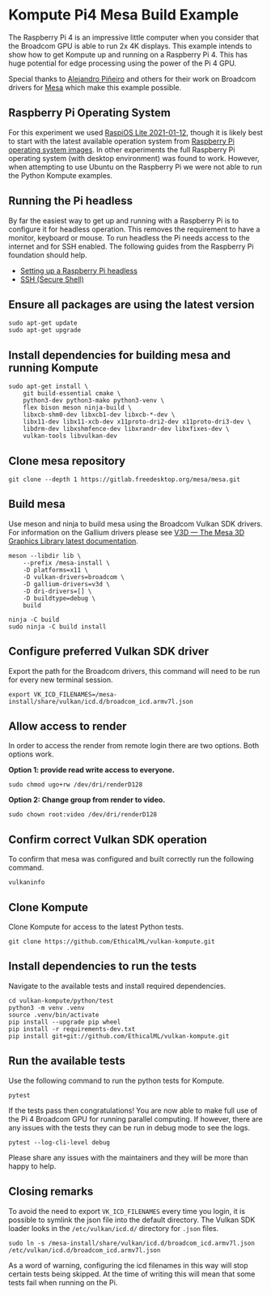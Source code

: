# Kompute Pi4 Mesa Build Example

The Raspberry Pi 4 is an impressive little computer when you consider that the Broadcom GPU is able to run 2x 4K displays. This example intends to show how to get Kompute up and running on a Raspberry Pi 4. This has huge potential for edge processing using the power of the Pi 4 GPU.

Special thanks to [Alejandro Piñeiro](https://blogs.igalia.com/apinheiro/) and others for their work on Broadcom drivers for [Mesa](https://gitlab.freedesktop.org/mesa/mesa) which make this example possible.

## Raspberry Pi Operating System

For this experiment we used [RaspiOS Lite 2021-01-12](https://downloads.raspberrypi.org/raspios_lite_armhf/images/raspios_lite_armhf-2021-01-12/2021-01-11-raspios-buster-armhf-lite.zip), though it is likely best to start with the latest available operation system from [Raspberry Pi operating system images](https://www.raspberrypi.org/software/operating-systems/). In other experiments the full Raspberry Pi operating system (with desktop environment) was found to work. However, when attempting to use Ubuntu on the Raspberry Pi we were not able to run the Python Kompute examples.

## Running the Pi headless

By far the easiest way to get up and running with a Raspberry Pi is to configure it for headless operation. This removes the requirement to have a monitor, keyboard or mouse. To run headless the Pi needs access to the internet and for SSH enabled. The following guides from the Raspberry Pi foundation should help.

- [Setting up a Raspberry Pi headless](https://www.raspberrypi.org/documentation/configuration/wireless/headless.md)
- [SSH (Secure Shell)](https://www.raspberrypi.org/documentation/remote-access/ssh/)

## Ensure all packages are using the latest version

```
sudo apt-get update
sudo apt-get upgrade
```

## Install dependencies for building mesa and running Kompute

```
sudo apt-get install \
    git build-essential cmake \
    python3-dev python3-mako python3-venv \
    flex bison meson ninja-build \
    libxcb-shm0-dev libxcb1-dev libxcb-*-dev \
    libx11-dev libx11-xcb-dev x11proto-dri2-dev x11proto-dri3-dev \
    libdrm-dev libxshmfence-dev libxrandr-dev libxfixes-dev \
    vulkan-tools libvulkan-dev
```

## Clone mesa repository

```
git clone --depth 1 https://gitlab.freedesktop.org/mesa/mesa.git
```

## Build mesa

Use meson and ninja to build mesa using the Broadcom Vulkan SDK drivers. For information on the Gallium drivers please see [V3D — The Mesa 3D Graphics Library latest documentation](https://docs.mesa3d.org/drivers/v3d.html).

```
meson --libdir lib \
    --prefix /mesa-install \
    -D platforms=x11 \
    -D vulkan-drivers=broadcom \
    -D gallium-drivers=v3d \
    -D dri-drivers=[] \
    -D buildtype=debug \
    build

ninja -C build
sudo ninja -C build install
```

## Configure preferred Vulkan SDK driver

Export the path for the Broadcom drivers, this command will need to be run for every new terminal session.

```
export VK_ICD_FILENAMES=/mesa-install/share/vulkan/icd.d/broadcom_icd.armv7l.json
```

## Allow access to render

In order to access the render from remote login there are two options. Both options work.

**Option 1: provide read write access to everyone.**

```
sudo chmod ugo+rw /dev/dri/renderD128
```

**Option 2: Change group from render to video.**

```
sudo chown root:video /dev/dri/renderD128
```

## Confirm correct Vulkan SDK operation

To confirm that mesa was configured and built correctly run the following command.

```
vulkaninfo
```

## Clone Kompute

Clone Kompute for access to the latest Python tests.

```
git clone https://github.com/EthicalML/vulkan-kompute.git
```

## Install dependencies to run the tests 

Navigate to the available tests and install required dependencies.

```
cd vulkan-kompute/python/test
python3 -m venv .venv
source .venv/bin/activate
pip install --upgrade pip wheel
pip install -r requirements-dev.txt
pip install git+git://github.com/EthicalML/vulkan-kompute.git
```

## Run the available tests

Use the following command to run the python tests for Kompute.

```
pytest
```

If the tests pass then congratulations! You are now able to make full use of the Pi 4 Broadcom GPU for running parallel computing. If however, there are any issues with the tests they can be run in debug mode to see the logs.

```
pytest --log-cli-level debug
```

Please share any issues with the maintainers and they will be more than happy to help.

## Closing remarks

To avoid the need to export `VK_ICD_FILENAMES` every time you login, it is possible to symlink the json file into the default directory. The Vulkan SDK loader looks in the `/etc/vulkan/icd.d/` directory for `.json` files.

```
sudo ln -s /mesa-install/share/vulkan/icd.d/broadcom_icd.armv7l.json /etc/vulkan/icd.d/broadcom_icd.armv7l.json
```

As a word of warning, configuring the icd filenames in this way will stop certain tests being skipped. At the time of writing this will mean that some tests fail when running on the Pi.
